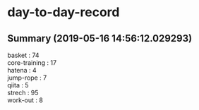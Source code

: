 # day-to-day-record  
## Summary  (2019-05-16 14:56:12.029293)  
basket : 74  
core-training : 17  
hatena : 4  
jump-rope : 7  
qiita : 5  
strech : 95  
work-out : 8  
